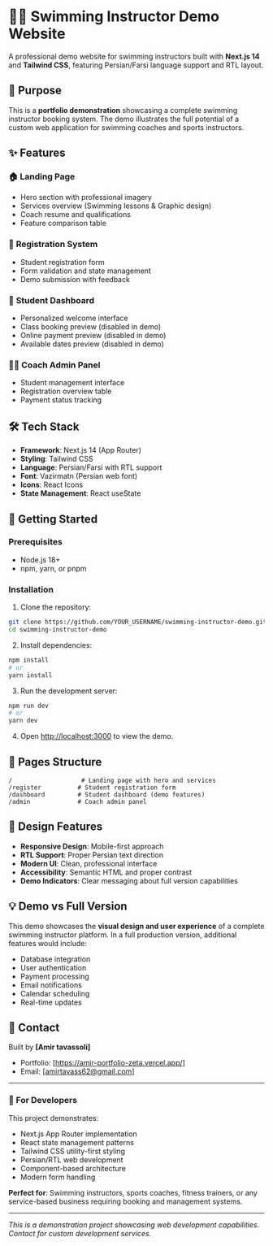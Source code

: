# 🏊‍♂️ Swimming Instructor Demo Website

A professional demo website for swimming instructors built with **Next.js 14** and **Tailwind CSS**, featuring Persian/Farsi language support and RTL layout.

## 🎯 Purpose

This is a **portfolio demonstration** showcasing a complete swimming instructor booking system. The demo illustrates the full potential of a custom web application for swimming coaches and sports instructors.

## ✨ Features

### 🏠 **Landing Page**

- Hero section with professional imagery
- Services overview (Swimming lessons & Graphic design)
- Coach resume and qualifications
- Feature comparison table

### 📝 **Registration System**

- Student registration form
- Form validation and state management
- Demo submission with feedback

### 👤 **Student Dashboard**

- Personalized welcome interface
- Class booking preview (disabled in demo)
- Online payment preview (disabled in demo)
- Available dates preview (disabled in demo)

### 👨‍🏫 **Coach Admin Panel**

- Student management interface
- Registration overview table
- Payment status tracking

## 🛠 Tech Stack

- **Framework**: Next.js 14 (App Router)
- **Styling**: Tailwind CSS
- **Language**: Persian/Farsi with RTL support
- **Font**: Vazirmatn (Persian web font)
- **Icons**: React Icons
- **State Management**: React useState

## 🚀 Getting Started

### Prerequisites

- Node.js 18+
- npm, yarn, or pnpm

### Installation

1. Clone the repository:

```bash
git clone https://github.com/YOUR_USERNAME/swimming-instructor-demo.git
cd swimming-instructor-demo
```

2. Install dependencies:

```bash
npm install
# or
yarn install
```

3. Run the development server:

```bash
npm run dev
# or
yarn dev
```

4. Open [http://localhost:3000](http://localhost:3000) to view the demo.

## 📱 Pages Structure

```
/                   # Landing page with hero and services
/register          # Student registration form
/dashboard         # Student dashboard (demo features)
/admin             # Coach admin panel
```

## 🎨 Design Features

- **Responsive Design**: Mobile-first approach
- **RTL Support**: Proper Persian text direction
- **Modern UI**: Clean, professional interface
- **Accessibility**: Semantic HTML and proper contrast
- **Demo Indicators**: Clear messaging about full version capabilities

## 💡 Demo vs Full Version

This demo showcases the **visual design and user experience** of a complete swimming instructor platform. In a full production version, additional features would include:

- Database integration
- User authentication
- Payment processing
- Email notifications
- Calendar scheduling
- Real-time updates

<!-- ## 🌐 Live Demo

[View Live Demo](https://your-demo-url.vercel.app) *(Deploy to add link)* -->

## 📧 Contact

Built by **[Amir tavassoli]**

- Portfolio: [https://amir-portfolio-zeta.vercel.app/]
- Email: [amirtavass62@gmail.com]

---

### 🔧 For Developers

This project demonstrates:

- Next.js App Router implementation
- React state management patterns
- Tailwind CSS utility-first styling
- Persian/RTL web development
- Component-based architecture
- Modern form handling

**Perfect for**: Swimming instructors, sports coaches, fitness trainers, or any service-based business requiring booking and management systems.

---

_This is a demonstration project showcasing web development capabilities. Contact for custom development services._
